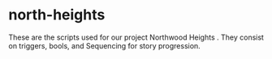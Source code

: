 # north-heights
These are the scripts used for our project Northwood Heights .
They consist on triggers, bools, and Sequencing for story progression.
